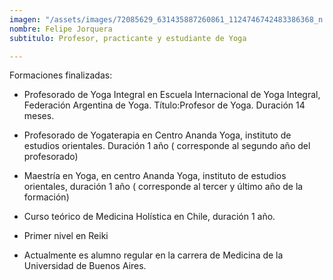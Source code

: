 ```yaml
---
imagen: "/assets/images/72085629_631435887260861_1124746742483386368_n.jpg"
nombre: Felipe Jorquera
subtitulo: Profesor, practicante y estudiante de Yoga

---
```

Formaciones finalizadas:

* Profesorado de Yoga Integral en Escuela Internacional de Yoga Integral, Federación Argentina de Yoga. Título:Profesor de Yoga. Duración 14 meses. 


* Profesorado de Yogaterapia en Centro Ananda Yoga, instituto de estudios orientales. Duración 1 año ( corresponde al segundo año del profesorado)
* Maestría en Yoga, en centro Ananda Yoga, instituto de estudios orientales, duración 1 año ( corresponde al tercer y último año de la formación)


* Curso teórico de Medicina Holística en Chile, duración 1 año.
*  Primer nivel en Reiki


* Actualmente es alumno regular en la carrera de Medicina de la Universidad de Buenos Aires.